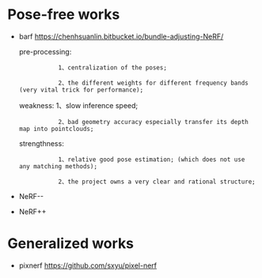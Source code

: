 # Pose-free works
+ barf https://chenhsuanlin.bitbucket.io/bundle-adjusting-NeRF/

  pre-processing: 
  
                 1、centralization of the poses;
  
                 2、the different weights for different frequency bands (very vital trick for performance);

  weakness: 
                 1、slow inference speed;
                 
                 2、bad geometry accuracy especially transfer its depth map into pointclouds;
  
  strengthness:
  
                 1、relative good pose estimation; (which does not use any matching methods);
                 
                 2、the project owns a very clear and rational structure;
                 
+ NeRF--
+ NeRF++

# Generalized works

+ pixnerf https://github.com/sxyu/pixel-nerf
